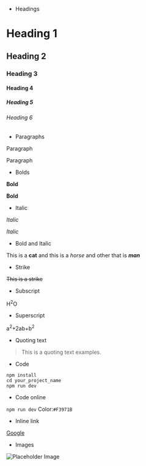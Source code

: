 - Headings
# Heading 1
## Heading 2
### Heading 3
#### Heading 4
##### Heading 5
###### Heading 6

- Paragraphs

<p>Paragraph</p>
Paragraph

- Bolds

<b>Bold</b>

**Bold**

- Italic

_Italic_

<i>Italic</i>

- Bold and Italic

This is a **cat** and this is a _horse_ and other that is **_man_**

- Strike

~~This is a strike~~

- Subscript

H<sup>2</sup>O

- Superscript

a<sup>2</sup>+2ab+b<sup>2</sup>

- Quoting text

>This is a quoting text examples.

- Code 

``` 
npm install
cd your_project_name
npm run dev
```

- Code online

`npm run dev`
Color:`#F3971B`

- Inline link

[Google](https://google.com)

- Images

![Placeholder Image](https://placehold.co/300)
